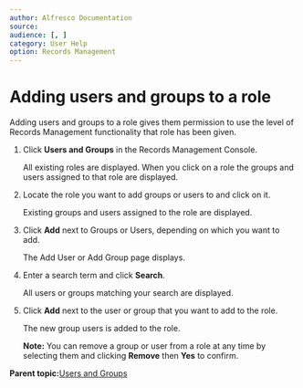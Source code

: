```yaml
---
author: Alfresco Documentation
source: 
audience: [, ]
category: User Help
option: Records Management
---
```


# Adding users and groups to a role

Adding users and groups to a role gives them permission to use the level of Records Management functionality that role has been given.

1.  Click **Users and Groups** in the Records Management Console.

    All existing roles are displayed. When you click on a role the groups and users assigned to that role are displayed.

2.  Locate the role you want to add groups or users to and click on it.

    Existing groups and users assigned to the role are displayed.

3.  Click **Add** next to Groups or Users, depending on which you want to add.

    The Add User or Add Group page displays.

4.  Enter a search term and click **Search**.

    All users or groups matching your search are displayed.

5.  Click **Add** next to the user or group that you want to add to the role.

    The new group users is added to the role.

    **Note:** You can remove a group or user from a role at any time by selecting them and clicking **Remove** then **Yes** to confirm.


**Parent topic:**[Users and Groups](../concepts/rm-usergroups-intro.md)

